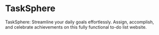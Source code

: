# TaskSphere
TaskSphere: Streamline your daily goals effortlessly. Assign, accomplish, and celebrate achievements on this fully functional to-do list website.
